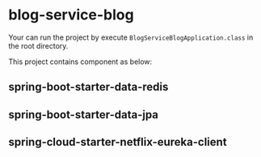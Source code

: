 # blog-service-blog

Your can run the project by execute ``BlogServiceBlogApplication.class`` in the root directory. 

This project contains component as below:

## spring-boot-starter-data-redis

## spring-boot-starter-data-jpa

## spring-cloud-starter-netflix-eureka-client
